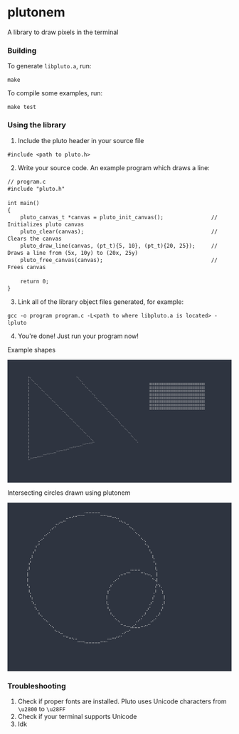 # plutonem

<p> A library to draw pixels in the terminal </p>

### Building
To generate `libpluto.a`, run:
```
make
```
To compile some examples, run:
```
make test
```

### Using the library

1. Include the pluto header in your source file
```
#include <path to pluto.h>
```

2. Write your source code. An example program which draws a line:
```
// program.c
#include "pluto.h"

int main()
{
    pluto_canvas_t *canvas = pluto_init_canvas();               // Initializes pluto canvas
    pluto_clear(canvas);                                        // Clears the canvas
    pluto_draw_line(canvas, (pt_t){5, 10}, (pt_t){20, 25});     // Draws a line from (5x, 10y) to (20x, 25y)
    pluto_free_canvas(canvas);                                  // Frees canvas

    return 0;
}
```

3. Link all of the library object files generated, for example:
```
gcc -o program program.c -L<path to where libpluto.a is located> -lpluto
```

4. You're done! Just run your program now!

<p>Example shapes</p>
<img src="shapes_lines.png" align="center">
<br>
<p>Intersecting circles drawn using plutonem</p>
<img src="intersecting_circles.png" align="center">

### Troubleshooting

1. Check if proper fonts are installed. Pluto uses Unicode characters from `\u2800` to `\u28FF`
2. Check if your terminal supports Unicode
3. Idk
